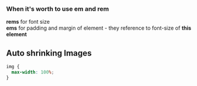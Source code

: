 ### When it's worth to use em and rem

**rems** for font size  
**ems** for padding and margin of element - they reference to font-size of **this element**  

## Auto shrinking Images
```css
img {
  max-width: 100%;
}
```
